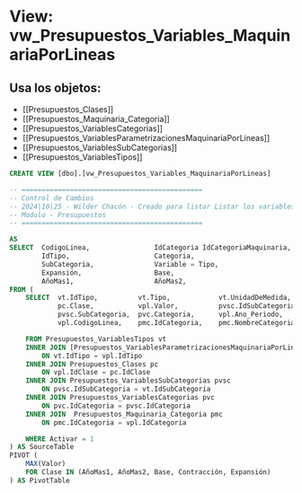 # View: vw_Presupuestos_Variables_MaquinariaPorLineas

## Usa los objetos:
- [[Presupuestos_Clases]]
- [[Presupuestos_Maquinaria_Categoria]]
- [[Presupuestos_VariablesCategorias]]
- [[Presupuestos_VariablesParametrizacionesMaquinariaPorLineas]]
- [[Presupuestos_VariablesSubCategorias]]
- [[Presupuestos_VariablesTipos]]

```sql
CREATE VIEW [dbo].[vw_Presupuestos_Variables_MaquinariaPorLineas]

-- =============================================
-- Control de Cambios
-- 2024|10|25 - Wilder Chacón - Creado para listar Listar los variables de maquinarias por lineas
-- Modulo - Presupuestos
-- =============================================

AS
SELECT  CodigoLinea,				IdCategoria IdCategoriaMaquinaria,			NombreCategoria CategoriaMaquinaria,
		IdTipo,						Categoria,									IdSubCategoria,
		SubCategoria,				Variable = Tipo, 							UnidadDeMedida,				
		Expansión,					Base,										Contracción,
		AñoMas1,					AñoMas2,									Ano_Periodo
FROM (
    SELECT  vt.IdTipo,			vt.Tipo,			vt.UnidadDeMedida,
			pc.Clase,			vpl.Valor,			pvsc.IdSubCategoria, 
			pvsc.SubCategoria,	pvc.Categoria,		vpl.Ano_Periodo, 
			vpl.CodigoLinea,	pmc.IdCategoria,    pmc.NombreCategoria

    FROM Presupuestos_VariablesTipos vt
    INNER JOIN [Presupuestos_VariablesParametrizacionesMaquinariaPorLineas] vpl 
        ON vt.IdTipo = vpl.IdTipo
    INNER JOIN Presupuestos_Clases pc 
        ON vpl.IdClase = pc.IdClase
    INNER JOIN Presupuestos_VariablesSubCategorias pvsc 
        ON pvsc.IdSubCategoria = vt.IdSubCategoria
	INNER JOIN Presupuestos_VariablesCategorias pvc 
	    ON pvc.IdCategoria = pvsc.IdCategoria
	INNER JOIN  Presupuestos_Maquinaria_Categoria pmc
	    ON pmc.IdCategoria = vpl.IdCategoria

    WHERE Activar = 1
) AS SourceTable
PIVOT (
    MAX(Valor)
    FOR Clase IN (AñoMas1, AñoMas2, Base, Contracción, Expansión)
) AS PivotTable

```
